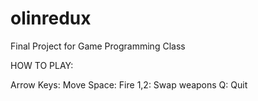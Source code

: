 olinredux
=========

Final Project for Game Programming Class

HOW TO PLAY:

Arrow Keys: Move
Space: Fire
1,2: Swap weapons
Q: Quit